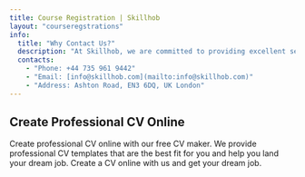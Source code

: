 ```yaml
---
title: Course Registration | Skillhob
layout: "courseregstrations"
info:
  title: "Why Contact Us?"
  description: "At Skillhob, we are committed to providing excellent service and support to our customers. Whether you have a question, need assistance, or want to explore partnership opportunities, our dedicated team is here to help. Get in touch with us to experience personalized solutions and discover how Skillhob can benefit your business."
  contacts:
    - "Phone: +44 735 961 9442"
    - "Email: [info@skillhob.com](mailto:info@skillhob.com)"
    - "Address: Ashton Road, EN3 6DQ, UK London"
---
```



## Create Professional CV Online


Create professional CV online with our free CV maker. We provide professional CV templates that are the best fit for you and help you land your dream job. Create a CV online with us and get your dream job.



